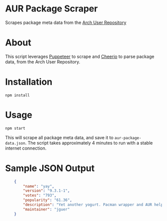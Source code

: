 # AUR Package Scraper
Scrapes package meta data from the [Arch User Repository](https://aur.archlinux.org/packages/)

# About
This script leverages [Puppeteer](https://github.com/GoogleChrome/puppeteer) to scrape and [Cheerio](https://github.com/cheeriojs/cheerio) to parse package data, from the Arch User Repository. 

# Installation
```
npm install
```

# Usage
```
npm start
```

This will scrape all package meta data, and save it to `aur-package-data.json`.  The script takes approximately 4 minutes to run with a stable internet connection.

# Sample JSON Output
```json
	{
		"name": "yay",
		"version": "9.3.1-1",
		"votes": "793",
		"popularity": "61.36",
		"description": "Yet another yogurt. Pacman wrapper and AUR helper written in go.",
		"maintainer": "jguer"
	}
```
